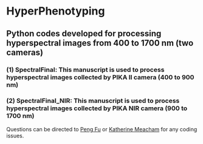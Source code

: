 # HyperPhenotyping
## Python codes developed for processing hyperspectral images from 400 to 1700 nm (two cameras)


### (1) SpectralFinal: This manuscript is used to process hyperspectral images collected by PIKA II camera (400 to 900 nm)


### (2) SpectralFinal_NIR: This manuscript is used to process hyperspectral images collected by PIKA NIR camera (900 to 1700 nm)


Questions can be directed to [Peng Fu](pengfu@illinois.edu) or  [Katherine Meacham](katmeach@illinois.edu) for any coding issues.
